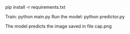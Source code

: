 pip install -r requirements.txt


Train: python main.py
Run the model: python predictor.py

The model predicts the image saved in file cap.png
